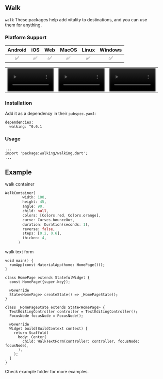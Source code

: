 <!--
This README describes the package. If you publish this package to pub.dev,
this README's contents appear on the landing page for your package.

For information about how to write a good package README, see the guide for
[writing package pages](https://dart.dev/guides/libraries/writing-package-pages).

For general information about developing packages, see the Dart guide for
[creating packages](https://dart.dev/guides/libraries/create-library-packages)
and the Flutter guide for
[developing packages and plugins](https://flutter.dev/developing-packages).
-->

## Walk
`walk`  These packages help add vitality to destinations, and you can use them for anything.

### Platform Support

| Android | iOS | Web | MacOS | Linux | Windows |
| :-----: | :-: | :---: | :-----: | :-: | :---: |
| &#9989;  | &#9989; | &#9989; | &#9989;  | &#9989; | &#9989; |

<!DOCTYPE html>
<html>
<head>
  <meta charset="UTF-8">
  <title>Videos</title>
  <style>
    table {
      width: 100%;
    }
    td {
      text-align: center;
    }
    video {
      width: 100%;
    }
  </style>
</head>
<body>
  <table>
    <tr>
      <td>
        <video src="https://raw.githubusercontent.com/Ayman-Al-Khatib/walking/main/assets/1.mp4" autoplay controls>
          Your browser does not support the video tag.
        </video>
      </td>
      <td>
        <video src="https://raw.githubusercontent.com/Ayman-Al-Khatib/walking/main/assets/2.mp4" autoplay controls>
          Your browser does not support the video tag.
        </video>
      </td>
      <td>
        <video src="https://raw.githubusercontent.com/Ayman-Al-Khatib/walking/main/assets/3.mp4" autoplay controls>
          Your browser does not support the video tag.
        </video>
      </td>
    </tr>
  </table>
</body>
</html>

### Installation
Add it as a dependency in their `pubspec.yaml`:
```
dependencies:
  walking: ^0.0.1
```

### Usage
```
...
import 'package:walking/walking.dart';
...
```
## Example

walk container
```dart
WalkContainer(
        width: 100,
        height: 45,
        angle: 90,
        child: null,
        colors: [Colors.red, Colors.orange],
        curve: Curves.bounceOut,
        duration: Duration(seconds: 1),
        reverse: false,
        steps: [0.2, 0.6],
        thicken: 4,
      )
```

walk text form
```
void main() {
  runApp(const MaterialApp(home: HomePage()));
}

class HomePage extends StatefulWidget {
  const HomePage({super.key});

  @override
  State<HomePage> createState() => _HomePageState();
}

class _HomePageState extends State<HomePage> {
  TextEditingController controller = TextEditingController();
  FocusNode focusNode = FocusNode();

  @override
  Widget build(BuildContext context) {
    return Scaffold(
      body: Center(
        child: WalkTextForm(controller: controller, focusNode: focusNode),
      ),
    );
  }
}
```

Check example folder for more examples.

